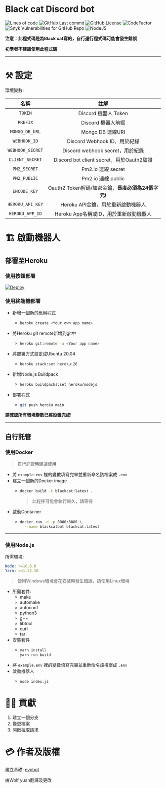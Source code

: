 # Black cat Discord bot
![Lines of code](https://img.shields.io/tokei/lines/github/blackcatbot/blackcat)
![GitHub Last commit](https://img.shields.io/github/last-commit/blackcatbot/blackcat?color=%23181717&logo=GitHub)
![GitHub License](https://img.shields.io/github/license/blackcatbot/blackcat?color=%23F05032&logo=git)
![CodeFactor](https://img.shields.io/codefactor/grade/github/blackcatbot/blackcat/main?color=%23F44A6A&logo=codefactor)
![Snyk Vulnerabilities for GitHub Repo](https://img.shields.io/snyk/vulnerabilities/github/blackcatbot/blackcat?color=%234C4A73&label=Synk%20Vulnerabilities&logo=snyk)
![NodeJS](https://img.shields.io/badge/Node.js-%2343853D.svg?logo=node.js&logoColor=white)

**注意：此程式碼是為Black cat寫的，自行運行程式碼可能會發生錯誤**

**初學者不建議使用此程式碼**

***

# ⚒️ 設定

環境變數:

| 名稱 | 註解 |
| :---: | :---: |
| `TOKEN` | Discord 機器人 Token |
| `PREFIX` | Discord 機器人前綴 |
| `MONGO_DB_URL` | Mongo DB 連線URI |
| `WEBHOOK_ID` | Discord Webhook ID，用於紀錄 |
| `WEBHOOK_SECRET` | Discord webhook secret，用於紀錄 |
| `CLIENT_SECRET` | Discord bot client secret，用於Oauth2驗證 |
| `PM2_SECRET` | Pm2.io 連線 secret |
| `PM2_PUBLIC` | Pm2.io 連線 public |
| `ENCODE_KEY` | Oauth2 Token解碼/加密金鑰，**長度必須為24個字元!** |
| `HEROKU_API_KEY` | Heroku API金鑰，用於重新啟動機器人 |
| `HEROKU_APP_ID` | Heroku App名稱或ID，用於重新啟動機器人 |

# 🏗️ 啟動機器人

## 部署至Heroku

### 使用按鈕部署

[![Deploy](https://www.herokucdn.com/deploy/button.svg)](https://heroku.com/deploy)

### 使用終端機部署

- 新增一個新的應用程式
  - ```sh
    heroku create <Your own app name>
    ```
- 將Heroku git remote新增到git中
  - ```sh
    heroku git:remote -a <Your app name>
    ```
- 將部署方式設定成Ubuntu 20.04
  - ```sh
    heroku stack:set heroku:20
    ```
- 新增Node.js Buildpack
  - ```sh
    heroku buildpacks:set heroku/nodejs
    ```
- 部署程式
  - ```sh
    git push heroku main
    ```

**請確認所有環境變數已經設置完成!**

***

## 自行託管

### 使用Docker
> 自行託管時建議使用

- 將 `example.env` 裡的變數填寫完畢並重新命名該檔案成 `.env`
- 建立一個新的Docker image
  - ```sh
    docker build -t blackcat:latest .
    ```
    > 此程序可能會執行較久，請等待
- 啟動Container
  - ```sh
    docker run -d -p 8080:8080 \
      --name blackcatbot blackcat:latest
    ```

***

### 使用Node.js

所需環境:
```yaml
Node: >=16.6.0
Yarn: >=1.22.10
```
> 使用Windows環境會在安裝時發生錯誤，請使用Linux環境

- 所需套件:
  - make
  - automake
  - autoconf
  - python3
  - g++
  - libtool
  - curl
  - tar
- 安裝套件
  - ```sh
    yarn install
    yarn run build
    ```
- 將 `example.env` 裡的變數填寫完畢並重新命名該檔案成 `.env`
- 啟動機器人
  - ```sh
    node index.js
    ```

# 👨‍💻 貢獻

1. 建立一個分支
2. 變更檔案
3. 開啟拉取請求

# 💳 作者及版權

建立基礎: [evobot](https://github.com/eritislami/evobot/)

由Wolf yuan翻譯及更改
